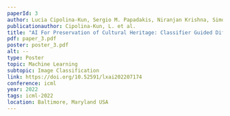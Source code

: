 ```yaml
---
paperId: 3
author: Lucia Cipolina-Kun, Sergio M. Papadakis, Niranjan Krishna, Simone Caenazzo, Gaston Mazzei
publicationauthor: Cipolina-Kun, L. et al.
title: "AI For Preservation of Cultural Heritage: Classifier Guided Diffusion for Image Inpainting. Applications to Fine Art"
pdf: paper_3.pdf
poster: poster_3.pdf
alt: --
type: Poster
topic: Machine Learning
subtopic: Image Classification
link: https://doi.org/10.52591/lxai202207174
conference: icml
year: 2022
tags: icml-2022
location: Baltimore, Maryland USA
---
```

